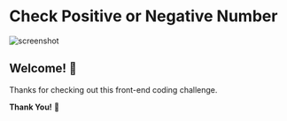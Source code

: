 # Check Positive or Negative Number

![screenshot](images/desktop-preview.gif)

## Welcome! 👋

Thanks for checking out this front-end coding challenge.

**Thank You!** 🚀
